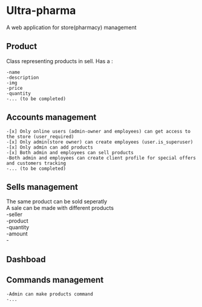 # Ultra-pharma
A web application for store(pharmacy) management

## Product
Class representing products in sell. Has a :  
  
    -name  
    -description  
    -img    
    -price  
    -quantity  
    -... (to be completed)  
   

## Accounts management
    -[x] Only online users (admin-owner and employees) can get access to the store (user_required)  
    -[x] Only admin(store owner) can create employees (user.is_superuser)  
    -[x] Only admin can add products  
    -[x] Both admin and employees can sell products  
    -Both admin and employees can create client profile for special offers and customers tracking  
    -... (to be completed)  

## Sells management
The same product can be sold seperatly  
A sale can be made with different products  
    -seller  
    -product  
    -quantity  
    -amount  
    -
## Dashboad  

## Commands management  
	-Admin can make products command  
	-...  
